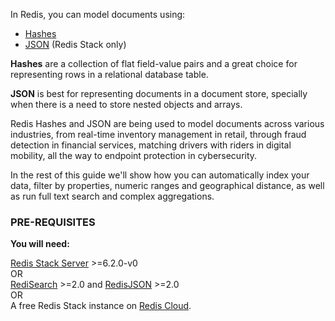 In Redis, you can model documents using:
*   [Hashes](https://redis.io/topics/data-types#hashes)
*   [JSON](https://oss.redis.com/redisjson/) (Redis Stack only)

**Hashes** are a collection of flat field-value pairs and a great choice for representing rows in a relational database table.

**JSON** is best for representing documents in a document store, specially when there is a need to store nested objects and arrays. 

Redis Hashes and JSON are being used to model documents across various industries, from real-time inventory management in retail, through fraud detection in financial services, matching drivers with riders in digital mobility, all the way to endpoint protection in cybersecurity.

In the rest of this guide we'll show how you can automatically index your data, filter by properties, numeric ranges and geographical distance, as well as run full text search and complex aggregations. 

### PRE-REQUISITES
**You will need:**

[Redis Stack Server](https://redis.io/download) >=6.2.0-v0 \
OR \
[RediSearch](https://oss.redis.com/redisearch/) >=2.0 and [RedisJSON](https://oss.redis.com/redisjson/) >=2.0 \
OR \
A free Redis Stack instance on [Redis Cloud](https://redis.com/try-free/?utm_source=redis\&utm_medium=app\&utm_campaign=redisinsight_doc_guide "Redis Cloud").





